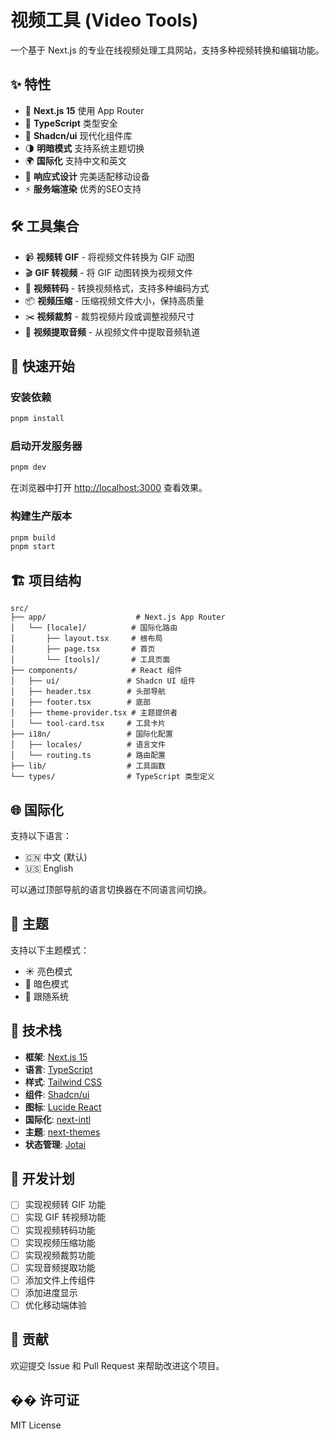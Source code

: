 # 视频工具 (Video Tools)

一个基于 Next.js 的专业在线视频处理工具网站，支持多种视频转换和编辑功能。

## ✨ 特性

- 🚀 **Next.js 15** 使用 App Router
- 💎 **TypeScript** 类型安全
- 🎨 **Shadcn/ui** 现代化组件库
- 🌗 **明暗模式** 支持系统主题切换
- 🌍 **国际化** 支持中文和英文
- 📱 **响应式设计** 完美适配移动设备
- ⚡ **服务端渲染** 优秀的SEO支持

## 🛠️ 工具集合

- 📹 **视频转 GIF** - 将视频文件转换为 GIF 动图
- 🎬 **GIF 转视频** - 将 GIF 动图转换为视频文件
- 🔄 **视频转码** - 转换视频格式，支持多种编码方式
- 📦 **视频压缩** - 压缩视频文件大小，保持高质量
- ✂️ **视频裁剪** - 裁剪视频片段或调整视频尺寸
- 🎵 **视频提取音频** - 从视频文件中提取音频轨道

## 🚀 快速开始

### 安装依赖

```bash
pnpm install
```

### 启动开发服务器

```bash
pnpm dev
```

在浏览器中打开 [http://localhost:3000](http://localhost:3000) 查看效果。

### 构建生产版本

```bash
pnpm build
pnpm start
```

## 🏗️ 项目结构

```
src/
├── app/                    # Next.js App Router
│   └── [locale]/          # 国际化路由
│       ├── layout.tsx     # 根布局
│       ├── page.tsx       # 首页
│       └── [tools]/       # 工具页面
├── components/            # React 组件
│   ├── ui/               # Shadcn UI 组件
│   ├── header.tsx        # 头部导航
│   ├── footer.tsx        # 底部
│   ├── theme-provider.tsx # 主题提供者
│   └── tool-card.tsx     # 工具卡片
├── i18n/                 # 国际化配置
│   ├── locales/          # 语言文件
│   └── routing.ts        # 路由配置
├── lib/                  # 工具函数
└── types/                # TypeScript 类型定义
```

## 🌐 国际化

支持以下语言：

- 🇨🇳 中文 (默认)
- 🇺🇸 English

可以通过顶部导航的语言切换器在不同语言间切换。

## 🎨 主题

支持以下主题模式：

- ☀️ 亮色模式
- 🌙 暗色模式
- 🔄 跟随系统

## 🔧 技术栈

- **框架**: [Next.js 15](https://nextjs.org/)
- **语言**: [TypeScript](https://www.typescriptlang.org/)
- **样式**: [Tailwind CSS](https://tailwindcss.com/)
- **组件**: [Shadcn/ui](https://ui.shadcn.com/)
- **图标**: [Lucide React](https://lucide.dev/)
- **国际化**: [next-intl](https://next-intl-docs.vercel.app/)
- **主题**: [next-themes](https://github.com/pacocoursey/next-themes)
- **状态管理**: [Jotai](https://jotai.org/)

## 📝 开发计划

- [ ] 实现视频转 GIF 功能
- [ ] 实现 GIF 转视频功能
- [ ] 实现视频转码功能
- [ ] 实现视频压缩功能
- [ ] 实现视频裁剪功能
- [ ] 实现音频提取功能
- [ ] 添加文件上传组件
- [ ] 添加进度显示
- [ ] 优化移动端体验

## 🤝 贡献

欢迎提交 Issue 和 Pull Request 来帮助改进这个项目。

## �� 许可证

MIT License
